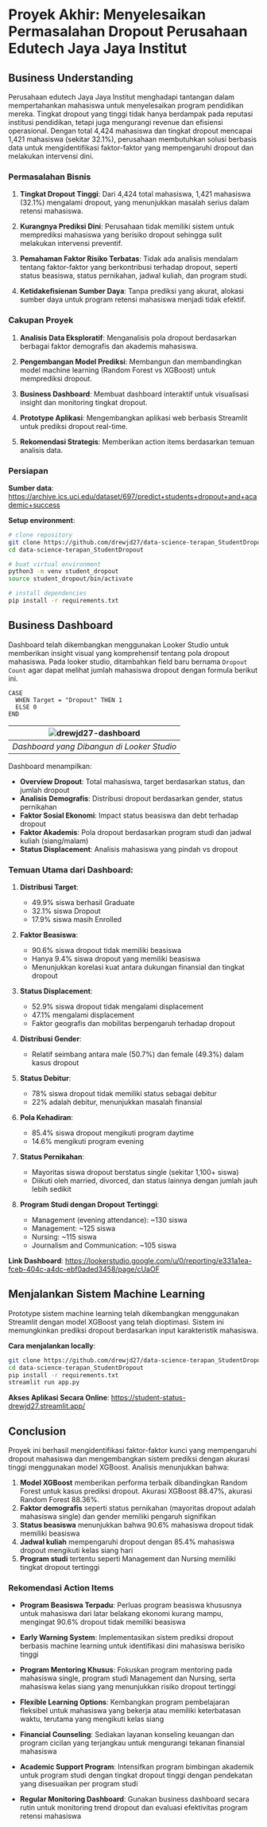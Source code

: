 # Proyek Akhir: Menyelesaikan Permasalahan Dropout Perusahaan Edutech Jaya Jaya Institut

## Business Understanding

Perusahaan edutech Jaya Jaya Institut menghadapi tantangan dalam mempertahankan mahasiswa untuk menyelesaikan program pendidikan mereka. Tingkat dropout yang tinggi tidak hanya berdampak pada reputasi institusi pendidikan, tetapi juga mengurangi revenue dan efisiensi operasional. Dengan total 4,424 mahasiswa dan tingkat dropout mencapai 1,421 mahasiswa (sekitar 32.1%), perusahaan membutuhkan solusi berbasis data untuk mengidentifikasi faktor-faktor yang mempengaruhi dropout dan melakukan intervensi dini.

### Permasalahan Bisnis

1. **Tingkat Dropout Tinggi**: Dari 4,424 total mahasiswa, 1,421 mahasiswa (32.1%) mengalami dropout, yang menunjukkan masalah serius dalam retensi mahasiswa.

2. **Kurangnya Prediksi Dini**: Perusahaan tidak memiliki sistem untuk memprediksi mahasiswa yang berisiko dropout sehingga sulit melakukan intervensi preventif.

3. **Pemahaman Faktor Risiko Terbatas**: Tidak ada analisis mendalam tentang faktor-faktor yang berkontribusi terhadap dropout, seperti status beasiswa, status pernikahan, jadwal kuliah, dan program studi.

4. **Ketidakefisienan Sumber Daya**: Tanpa prediksi yang akurat, alokasi sumber daya untuk program retensi mahasiswa menjadi tidak efektif.

### Cakupan Proyek

1. **Analisis Data Eksploratif**: Menganalisis pola dropout berdasarkan berbagai faktor demografis dan akademis mahasiswa.

2. **Pengembangan Model Prediksi**: Membangun dan membandingkan model machine learning (Random Forest vs XGBoost) untuk memprediksi dropout.

3. **Business Dashboard**: Membuat dashboard interaktif untuk visualisasi insight dan monitoring tingkat dropout.

4. **Prototype Aplikasi**: Mengembangkan aplikasi web berbasis Streamlit untuk prediksi dropout real-time.

5. **Rekomendasi Strategis**: Memberikan action items berdasarkan temuan analisis data.

### Persiapan

**Sumber data**: https://archive.ics.uci.edu/dataset/697/predict+students+dropout+and+academic+success

**Setup environment**:
```bash
# clone repository
git clone https://github.com/drewjd27/data-science-terapan_StudentDropout.git
cd data-science-terapan_StudentDropout

# buat virtual environment
python3 -m venv student_dropout
source student_dropout/bin/activate

# install dependencies
pip install -r requirements.txt
```

## Business Dashboard

Dashboard telah dikembangkan menggunakan Looker Studio untuk memberikan insight visual yang komprehensif tentang pola dropout mahasiswa. Pada looker studio, ditambahkan field baru bernama `Dropout Count` agar dapat melihat jumlah mahasiswa dropout dengan formula berikut ini.


```
CASE
  WHEN Target = "Dropout" THEN 1
  ELSE 0
END
```


| ![drewjd27-dashboard](https://github.com/user-attachments/assets/68e74422-f5f0-4c6f-8db8-a8ac0b798689) |
|:--:| 
| *Dashboard yang Dibangun di Looker Studio* |

Dashboard menampilkan:

- **Overview Dropout**: Total mahasiswa, target berdasarkan status, dan jumlah dropout
- **Analisis Demografis**: Distribusi dropout berdasarkan gender, status pernikahan
- **Faktor Sosial Ekonomi**: Impact status beasiswa dan debt terhadap dropout
- **Faktor Akademis**: Pola dropout berdasarkan program studi dan jadwal kuliah (siang/malam)
- **Status Displacement**: Analisis mahasiswa yang pindah vs dropout

### Temuan Utama dari Dashboard:

1. **Distribusi Target**: 
   - 49.9% siswa berhasil Graduate
   - 32.1% siswa Dropout
   - 17.9% siswa masih Enrolled

2. **Faktor Beasiswa**: 
   - 90.6% siswa dropout tidak memiliki beasiswa
   - Hanya 9.4% siswa dropout yang memiliki beasiswa
   - Menunjukkan korelasi kuat antara dukungan finansial dan tingkat dropout

3. **Status Displacement**:
   - 52.9% siswa dropout tidak mengalami displacement
   - 47.1% mengalami displacement
   - Faktor geografis dan mobilitas berpengaruh terhadap dropout

4. **Distribusi Gender**:
   - Relatif seimbang antara male (50.7%) dan female (49.3%) dalam kasus dropout

5. **Status Debitur**:
   - 78% siswa dropout tidak memiliki status sebagai debitur
   - 22% adalah debitur, menunjukkan masalah finansial

6. **Pola Kehadiran**:
   - 85.4% siswa dropout mengikuti program daytime
   - 14.6% mengikuti program evening

7. **Status Pernikahan**:
   - Mayoritas siswa dropout berstatus single (sekitar 1,100+ siswa)
   - Diikuti oleh married, divorced, dan status lainnya dengan jumlah jauh lebih sedikit

8. **Program Studi dengan Dropout Tertinggi**:
   - Management (evening attendance): ~130 siswa
   - Management: ~125 siswa
   - Nursing: ~115 siswa
   - Journalism and Communication: ~105 siswa

**Link Dashboard**: https://lookerstudio.google.com/u/0/reporting/e331a1ea-fceb-404c-a4dc-ebf0aded3458/page/cUaOF

## Menjalankan Sistem Machine Learning

Prototype sistem machine learning telah dikembangkan menggunakan Streamlit dengan model XGBoost yang telah dioptimasi. Sistem ini memungkinkan prediksi dropout berdasarkan input karakteristik mahasiswa.

**Cara menjalankan locally**:
```bash
git clone https://github.com/drewjd27/data-science-terapan_StudentDropout.git
cd data-science-terapan_StudentDropout
pip install -r requirements.txt
streamlit run app.py
```

**Akses Aplikasi Secara Online**: https://student-status-drewjd27.streamlit.app/


## Conclusion

Proyek ini berhasil mengidentifikasi faktor-faktor kunci yang mempengaruhi dropout mahasiswa dan mengembangkan sistem prediksi dengan akurasi tinggi menggunakan model XGBoost. Analisis menunjukkan bahwa:

1. **Model XGBoost** memberikan performa terbaik dibandingkan Random Forest untuk kasus prediksi dropout. Akurasi XGBoost 88.47%, akurasi Random Forest 88.36%.
2. **Faktor demografis** seperti status pernikahan (mayoritas dropout adalah mahasiswa single) dan gender memiliki pengaruh signifikan
3. **Status beasiswa** menunjukkan bahwa 90.6% mahasiswa dropout tidak memiliki beasiswa
4. **Jadwal kuliah** mempengaruhi dropout dengan 85.4% mahasiswa dropout mengikuti kelas siang hari
5. **Program studi** tertentu seperti Management dan Nursing memiliki tingkat dropout tertinggi

### Rekomendasi Action Items

- **Program Beasiswa Terpadu**: Perluas program beasiswa khususnya untuk mahasiswa dari latar belakang ekonomi kurang mampu, mengingat 90.6% dropout tidak memiliki beasiswa

- **Early Warning System**: Implementasikan sistem prediksi dropout berbasis machine learning untuk identifikasi dini mahasiswa berisiko tinggi

- **Program Mentoring Khusus**: Fokuskan program mentoring pada mahasiswa single, program studi Management dan Nursing, serta mahasiswa kelas siang yang menunjukkan risiko dropout tertinggi

- **Flexible Learning Options**: Kembangkan program pembelajaran fleksibel untuk mahasiswa yang bekerja atau memiliki keterbatasan waktu, terutama yang mengikuti kelas siang

- **Financial Counseling**: Sediakan layanan konseling keuangan dan program cicilan yang terjangkau untuk mengurangi tekanan finansial mahasiswa

- **Academic Support Program**: Intensifkan program bimbingan akademik untuk program studi dengan tingkat dropout tinggi dengan pendekatan yang disesuaikan per program studi

- **Regular Monitoring Dashboard**: Gunakan business dashboard secara rutin untuk monitoring trend dropout dan evaluasi efektivitas program retensi mahasiswa
